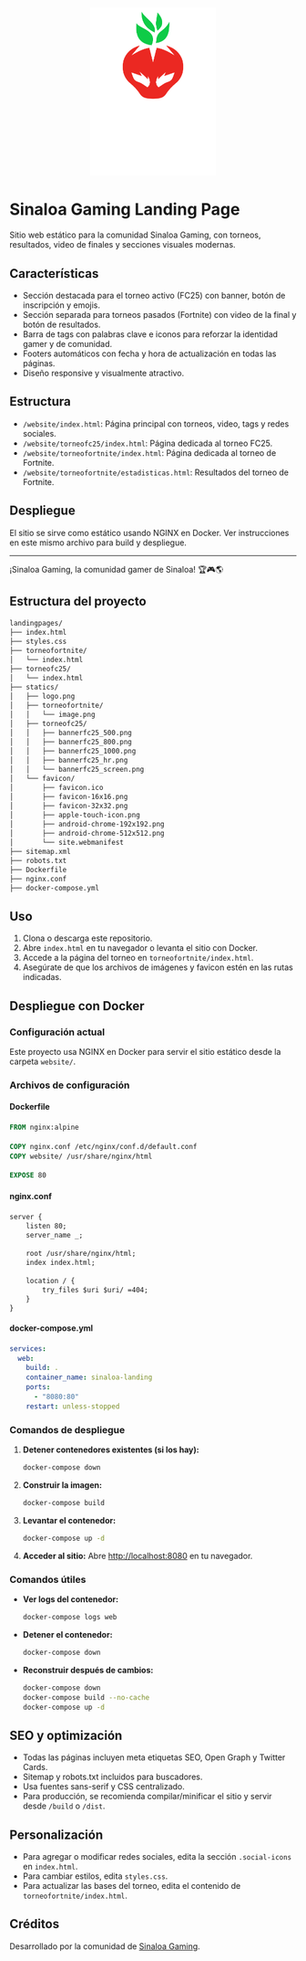 <p align="center">
  <img src="statics/logo.png" alt="Sinaloa Gaming Logo" width="220">
</p>

# Sinaloa Gaming Landing Page

Sitio web estático para la comunidad Sinaloa Gaming, con torneos, resultados, video de finales y secciones visuales modernas.

## Características
- Sección destacada para el torneo activo (FC25) con banner, botón de inscripción y emojis.
- Sección separada para torneos pasados (Fortnite) con video de la final y botón de resultados.
- Barra de tags con palabras clave e iconos para reforzar la identidad gamer y de comunidad.
- Footers automáticos con fecha y hora de actualización en todas las páginas.
- Diseño responsive y visualmente atractivo.

## Estructura
- `/website/index.html`: Página principal con torneos, video, tags y redes sociales.
- `/website/torneofc25/index.html`: Página dedicada al torneo FC25.
- `/website/torneofortnite/index.html`: Página dedicada al torneo de Fortnite.
- `/website/torneofortnite/estadisticas.html`: Resultados del torneo de Fortnite.

## Despliegue
El sitio se sirve como estático usando NGINX en Docker. Ver instrucciones en este mismo archivo para build y despliegue.

---

¡Sinaloa Gaming, la comunidad gamer de Sinaloa! 🏆🎮🌎

## Estructura del proyecto

```
landingpages/
├── index.html
├── styles.css
├── torneofortnite/
│   └── index.html
├── torneofc25/
│   └── index.html
├── statics/
│   ├── logo.png
│   ├── torneofortnite/
│   │   └── image.png
│   ├── torneofc25/
│   │   ├── bannerfc25_500.png
│   │   ├── bannerfc25_800.png
│   │   ├── bannerfc25_1000.png
│   │   ├── bannerfc25_hr.png
│   │   └── bannerfc25_screen.png
│   └── favicon/
│       ├── favicon.ico
│       ├── favicon-16x16.png
│       ├── favicon-32x32.png
│       ├── apple-touch-icon.png
│       ├── android-chrome-192x192.png
│       ├── android-chrome-512x512.png
│       └── site.webmanifest
├── sitemap.xml
├── robots.txt
├── Dockerfile
├── nginx.conf
├── docker-compose.yml
```

## Uso

1. Clona o descarga este repositorio.
2. Abre `index.html` en tu navegador o levanta el sitio con Docker.
3. Accede a la página del torneo en `torneofortnite/index.html`.
4. Asegúrate de que los archivos de imágenes y favicon estén en las rutas indicadas.

## Despliegue con Docker

### Configuración actual
Este proyecto usa NGINX en Docker para servir el sitio estático desde la carpeta `website/`.

### Archivos de configuración

#### Dockerfile
```dockerfile
FROM nginx:alpine

COPY nginx.conf /etc/nginx/conf.d/default.conf
COPY website/ /usr/share/nginx/html

EXPOSE 80
```

#### nginx.conf
```nginx
server {
    listen 80;
    server_name _;

    root /usr/share/nginx/html;
    index index.html;

    location / {
        try_files $uri $uri/ =404;
    }
}
```

#### docker-compose.yml
```yaml
services:
  web:
    build: .
    container_name: sinaloa-landing
    ports:
      - "8080:80"
    restart: unless-stopped
```

### Comandos de despliegue

1. **Detener contenedores existentes (si los hay):**
   ```bash
   docker-compose down
   ```

2. **Construir la imagen:**
   ```bash
   docker-compose build
   ```

3. **Levantar el contenedor:**
   ```bash
   docker-compose up -d
   ```

4. **Acceder al sitio:**
   Abre [http://localhost:8080](http://localhost:8080) en tu navegador.

### Comandos útiles

- **Ver logs del contenedor:**
  ```bash
  docker-compose logs web
  ```

- **Detener el contenedor:**
  ```bash
  docker-compose down
  ```

- **Reconstruir después de cambios:**
  ```bash
  docker-compose down
  docker-compose build --no-cache
  docker-compose up -d
  ```

## SEO y optimización

- Todas las páginas incluyen meta etiquetas SEO, Open Graph y Twitter Cards.
- Sitemap y robots.txt incluidos para buscadores.
- Usa fuentes sans-serif y CSS centralizado.
- Para producción, se recomienda compilar/minificar el sitio y servir desde `/build` o `/dist`.

## Personalización

- Para agregar o modificar redes sociales, edita la sección `.social-icons` en `index.html`.
- Para cambiar estilos, edita `styles.css`.
- Para actualizar las bases del torneo, edita el contenido de `torneofortnite/index.html`.

## Créditos

Desarrollado por la comunidad de [Sinaloa Gaming](https://sinaloagaming.com).